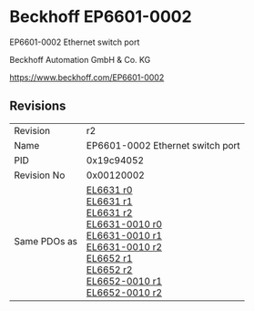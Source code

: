 # Beckhoff EP6601-0002

EP6601-0002 Ethernet switch port

Beckhoff Automation GmbH & Co. KG

https://www.beckhoff.com/EP6601-0002

## Revisions
<table>
<tr >
<td>Revision</td>
<td><div class="foo">r2</div></td>
</tr>
<tr >
<td>Name</td>
<td><div class="foo">EP6601-0002 Ethernet switch port</div></td>
</tr>
<tr >
<td>PID</td>
<td><div class="foo">0x19c94052</div></td>
</tr>
<tr >
<td>Revision No</td>
<td>0x00120002</td>
</tr>
<tr >
<td>Same PDOs as</td>
<td><a href="EL6631">EL6631 r0</a><br/><a href="EL6631">EL6631 r1</a><br/><a href="EL6631">EL6631 r2</a><br/><a href="EL6631-0010">EL6631-0010 r0</a><br/><a href="EL6631-0010">EL6631-0010 r1</a><br/><a href="EL6631-0010">EL6631-0010 r2</a><br/><a href="EL6652">EL6652 r1</a><br/><a href="EL6652">EL6652 r2</a><br/><a href="EL6652-0010">EL6652-0010 r1</a><br/><a href="EL6652-0010">EL6652-0010 r2</a></td>
</tr>
</table>
